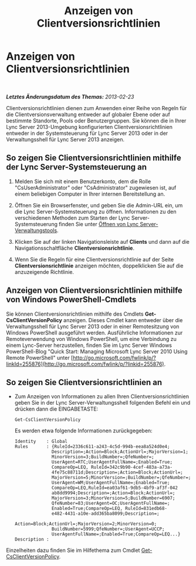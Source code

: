 ﻿---
title: Anzeigen von Clientversionsrichtlinien
TOCTitle: Anzeigen von Clientversionsrichtlinien
ms:assetid: 6cd9a897-c694-4d6a-8259-2d3c01fce275
ms:mtpsurl: https://technet.microsoft.com/de-de/library/JJ898479(v=OCS.15)
ms:contentKeyID: 52056362
ms.date: 05/19/2016
mtps_version: v=OCS.15
ms.translationtype: HT
---

# Anzeigen von Clientversionsrichtlinien

 

_**Letztes Änderungsdatum des Themas:** 2013-02-23_

Clientversionsrichtlinien dienen zum Anwenden einer Reihe von Regeln für die Clientversionsverwaltung entweder auf globaler Ebene oder auf bestimmte Standorte, Pools oder Benutzergruppen. Sie können die in Ihrer Lync Server 2013-Umgebung konfigurierten Clientversionsrichtlinien entweder in der Systemsteuerung für Lync Server 2013 oder in der Verwaltungsshell für Lync Server 2013 anzeigen.

## So zeigen Sie Clientversionsrichtlinien mithilfe der Lync Server-Systemsteuerung an

1.  Melden Sie sich mit einem Benutzerkonto, dem die Rolle "CsUserAdministrator" oder "CsAdministrator" zugewiesen ist, auf einem beliebigen Computer in Ihrer internen Bereitstellung an.

2.  Öffnen Sie ein Browserfenster, und geben Sie die Admin-URL ein, um die Lync Server-Systemsteuerung zu öffnen. Informationen zu den verschiedenen Methoden zum Starten der Lync Server-Systemsteuerung finden Sie unter [Öffnen von Lync Server-Verwaltungstools](lync-server-2013-open-lync-server-administrative-tools.md).

3.  Klicken Sie auf der linken Navigationsleiste auf **Clients** und dann auf die Navigationsschaltfläche **Clientversionsrichtlinie**.

4.  Wenn Sie die Regeln für eine Clientversionsrichtlinie auf der Seite **Clientversionsrichtlinie** anzeigen möchten, doppelklicken Sie auf die anzuzeigende Richtlinie.

## Anzeigen von Clientversionsrichtlinien mithilfe von Windows PowerShell-Cmdlets

Sie können Clientversionsrichtlinien mithilfe des Cmdlets **Get-CsClientVersionPolicy** anzeigen. Dieses Cmdlet kann entweder über die Verwaltungsshell für Lync Server 2013 oder in einer Remotesitzung von Windows PowerShell ausgeführt werden. Ausführliche Informationen zur Remoteverwendung von Windows PowerShell, um eine Verbindung zu einem Lync-Server herzustellen, finden Sie im Lync Server Windows PowerShell-Blog "Quick Start: Managing Microsoft Lync Server 2010 Using Remote PowerShell" unter [http://go.microsoft.com/fwlink/p/?linkId=255876](http://go.microsoft.com/fwlink/p/?linkid=255876).

## So zeigen Sie Clientversionsrichtlinien an

  - Zum Anzeigen von Informationen zu allen Ihren Clientversionsrichtlinien geben Sie in der Lync Server-Verwaltungsshell folgenden Befehl ein und drücken dann die EINGABETASTE:
    
        Get-CsClientVersionPolicy
    
    Es werden etwa folgende Informationen zurückgegeben:
    
        Identity    : Global
        Rules       : {RuleId=2336c611-a243-4c5d-994b-eea8a524d0e4;
                      Description=;Action=Block;ActionUrl=;MajorVersion=1;
                      MinorVersion=3;BuildNumber=;QfeNumber=;
                      UserAgent=RTC;UserAgentFullName=;Enabled=True;
                      CompareOp=LEQ, RuleId=342c9b90-4cef-483a-a73a-
                      4fe75c88711d;Description=;Action=Block;ActionUrl=;
                      MajorVersion=5;MinorVersion=;BuildNumber=;QfeNumber=;
                      UserAgent=WM;UserAgentFullName=;Enabled=True;
                      CompareOp=LEQ,RuleId=ea03af61-9db5-4bf9-af3f-042
                      ab8dd9994;Description=;Action=Block;ActionUrl=;
                      MajorVersion=3;MinorVersion=5;BuildNumber=6907;
                      QfeNumber=83;UserAgent=OC;UserAgentFullName=;
                      Enabled=True;CompareOp=LEQ, RuleId=831edb68-
                      e482-4431-a10e-add365ba8099;Description=;
                      Action=Block;ActionUrl=;MajorVersion=2;MinorVersion=0;
                      BuildNumber=5999;QfeNumber=;UserAgent=UCCP;
                      UserAgentFullName=;Enabled=True;CompareOp=LEQ...}
        Description :

Einzelheiten dazu finden Sie im Hilfethema zum Cmdlet [Get-CsClientVersionPolicy](get-csclientversionpolicy.md).

